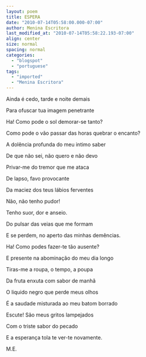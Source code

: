 ```yaml
---
layout: poem
title: ESPERA
date: "2010-07-14T05:58:00.000-07:00"
author: Menina Escritora
last_modified_at: "2010-07-14T05:58:22.193-07:00"
align: center
size: normal
spacing: normal
categories:
  - "blogspot"
  - "portuguese"
tags:
  - "imported"
  - "Menina Escritora"
---
```


Ainda é cedo, tarde e noite demais

Para ofuscar tua imagem penetrante

Ha! Como pode o sol demorar-se tanto?

Como pode o vão passar das horas quebrar o encanto?

A dolência profunda do meu intimo saber

De que não sei, não quero e não devo

Privar-me do tremor que me ataca

De lapso, favo provocante

Da maciez dos teus lábios ferventes

Não, não tenho pudor!

Tenho suor, dor e anseio.

Do pulsar das veias que me formam

E se perdem, no aperto das minhas demências.

Ha! Como podes fazer-te tão ausente?

E presente na abominação do meu dia longo

Tiras-me a roupa, o tempo, a poupa

Da fruta enxuta com sabor de manhã

O liquido negro que perde meus olhos

É a saudade misturada ao meu batom borrado

Escute! São meus gritos lampejados

Com o triste sabor do pecado

E a esperança tola te ver-te novamente.

M.E.